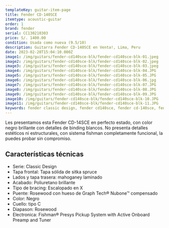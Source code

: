 ```yaml
---
templateKey: guitar-item-page
title: Fender CD-140SCE
itemtype: acoustic-guitar
order: 1
brand: fender
serial: CC130210303
price: S/. 1400.00
condition: Usada como nueva (9.5/10)
description: Guitarra Fender CD-140SCE en Venta!, Lima, Peru
date: 2023-02-28T15:04:10.000Z
image1: /img/guitars/fender-cd140sce-blk/fender-cd140sce-blk-01.jpeg
image2: /img/guitars/fender-cd140sce-blk/fender-cd140sce-blk-02.jpeg
image3: /img/guitars/fender-cd140sce-blk/fender-cd140sce-blk-03.jpeg
image4: /img/guitars/fender-cd140sce-blk/fender-cd140sce-blk-04.JPG
image5: /img/guitars/fender-cd140sce-blk/fender-cd140sce-blk-05.JPG
image6: /img/guitars/fender-cd140sce-blk/fender-cd140sce-blk-06.jpg
image7: /img/guitars/fender-cd140sce-blk/fender-cd140sce-blk-07.JPG
image8: /img/guitars/fender-cd140sce-blk/fender-cd140sce-blk-08.JPG
image9: /img/guitars/fender-cd140sce-blk/fender-cd140sce-blk-09.JPG
image10: /img/guitars/fender-cd140sce-blk/fender-cd140sce-blk-10.JPG
image11: /img/guitars/fender-cd140sce-blk/fender-cd140sce-blk-11.JPG
keywords: fender classic design, fender cd140sce, fender cd-140sce, fender cd140s, fender cd 140 sce
---
```

Les presentamos esta Fender CD-14SCE en perfecto estado, con color negro brillante con detalles de binding blancos.
No presenta detalles estéticos ni estructurales, con sistema fishman completamente funcional, la puedes probar sin compromiso.

## Características técnicas

* Serie: Classic Design
* Tapa frontal: Tapa sólida de sitka spruce
* Lados y tapa trasera: mahoganey laminado
* Acabado: Poliuretano brillante
* Tipo de bracing: Escalopado en X
* Puente: Rosewood con hueso de Graph Tech® Nubone™ compensado
* Color: Negro
* Cuello: tipo C
* Diapason: Rosewood
* Electronica: Fishman® Presys Pickup System with Active Onboard Preamp and Tuner

